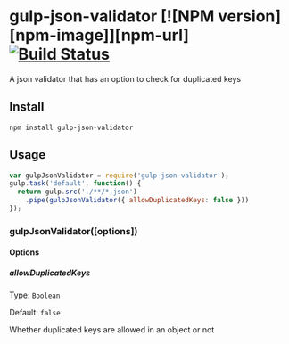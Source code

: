 # gulp-json-validator [![NPM version][npm-image]][npm-url] [![Build Status](https://travis-ci.org/jackyjieliu/gulp-json-validator.svg?branch=master)](https://travis-ci.org/jackyjieliu/gulp-json-validator)

A json validator that has an option to check for duplicated keys

## Install
`npm install gulp-json-validator`
## Usage
```js
var gulpJsonValidator = require('gulp-json-validator');
gulp.task('default', function() {
  return gulp.src('./**/*.json')
    .pipe(gulpJsonValidator({ allowDuplicatedKeys: false }))
});
```
### gulpJsonValidator([options])
#### Options
##### allowDuplicatedKeys
Type: `Boolean`

Default: `false`

Whether duplicated keys are allowed in an object or not